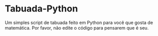# Tabuada-Python
Um simples script de tabuada feito em Python para você que gosta de matemática. Por favor, não edite o código para pensarem que é seu.
